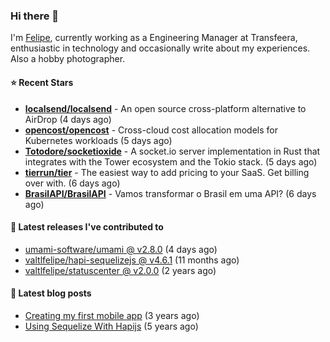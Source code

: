 ### Hi there 👋

I'm [Felipe](https://felipe.im), currently working as a Engineering Manager at Transfeera, enthusiastic in technology and occasionally write about my experiences. Also a hobby photographer.

#### ⭐ Recent Stars
- **[localsend/localsend](https://github.com/localsend/localsend)** - An open source cross-platform alternative to AirDrop (4 days ago)
- **[opencost/opencost](https://github.com/opencost/opencost)** - Cross-cloud cost allocation models for Kubernetes workloads (5 days ago)
- **[Totodore/socketioxide](https://github.com/Totodore/socketioxide)** - A socket.io server implementation in Rust that integrates with the Tower ecosystem and the Tokio stack. (5 days ago)
- **[tierrun/tier](https://github.com/tierrun/tier)** - The easiest way to add pricing to your SaaS. Get billing over with. (6 days ago)
- **[BrasilAPI/BrasilAPI](https://github.com/BrasilAPI/BrasilAPI)** - Vamos transformar o Brasil em uma API? (6 days ago)

#### 🚀 Latest releases I've contributed to


- [umami-software/umami @ v2.8.0](https://github.com/umami-software/umami/releases/tag/v2.8.0) (4 days ago)
- [valtlfelipe/hapi-sequelizejs @ v4.6.1](https://github.com/valtlfelipe/hapi-sequelizejs/releases/tag/v4.6.1) (11 months ago)
- [valtlfelipe/statuscenter @ v2.0.0](https://github.com/valtlfelipe/statuscenter/releases/tag/v2.0.0) (2 years ago)

#### 📄 Latest blog posts
- [Creating my first mobile app](https://felipe.im/posts/creating-my-first-mobile-app/) (3 years ago)
- [Using Sequelize With Hapijs](https://felipe.im/posts/using-sequelize-with-hapijs/) (5 years ago)